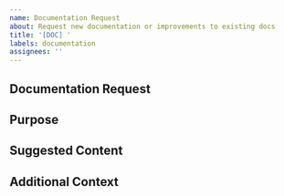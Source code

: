 ```yaml
---
name: Documentation Request
about: Request new documentation or improvements to existing docs
title: '[DOC] '
labels: documentation
assignees: ''
---
```


## Documentation Request
<!-- Describe what documentation you'd like to see added or improved -->

## Purpose
<!-- Explain why this documentation would be valuable -->

## Suggested Content
<!-- Optional: Provide any specific points or topics you'd like to see covered -->

## Additional Context
<!-- Add any other context about the documentation request here -->

